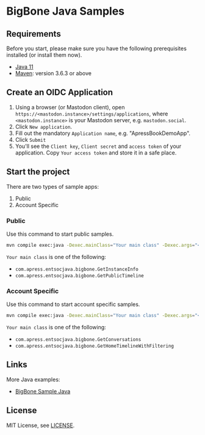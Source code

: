 # BigBone Java Samples

## Requirements

Before you start, please make sure you have the following prerequisites installed (or install them now).

- [Java 11](https://adoptium.net/de/temurin/releases/?version=11)
- [Maven](https://maven.apache.org/): version 3.6.3 or above


## Create an OIDC Application
1. Using a browser (or Mastodon client), open `https://<mastodon.instance>/settings/applications`, where `<mastodon.instance>` is your Mastodon server, e.g. `mastodon.social`.
2. Click `New application`.
3. Fill out the mandatory `Application name`, e.g. "ApressBookDemoApp".
4. Click `Submit`
5. You'll see the `Client key`, `Client secret` and `access token` of your application. Copy `Your access token` and store it in a safe place.

## Start the project

There are two types of sample apps:
1. Public
2. Account Specific

### Public
Use this command to start public samples.

```bash
mvn compile exec:java -Dexec.mainClass="Your main class" -Dexec.args="<mastodon.instance>" -Dexec.cleanupDaemonThreads=false
```

`Your main class` is one of the following:
- `com.apress.entsocjava.bigbone.GetInstanceInfo`
- `com.apress.entsocjava.bigbone.GetPublicTimeline`

### Account Specific
Use this command to start account specific samples.

```bash
mvn compile exec:java -Dexec.mainClass="Your main class" -Dexec.args="<mastodon.instance>, <Your access token>" -Dexec.cleanupDaemonThreads=false
```

`Your main class` is one of the following:
- `com.apress.entsocjava.bigbone.GetConversations`
- `com.apress.entsocjava.bigbone.GetHomeTimelineWithFiltering`

## Links

More Java examples:

* [BigBone Sample Java](https://github.com/andregasser/bigbone/tree/master/sample-java)

## License

MIT License, see [LICENSE](https://opensource.org/license/mit/).
